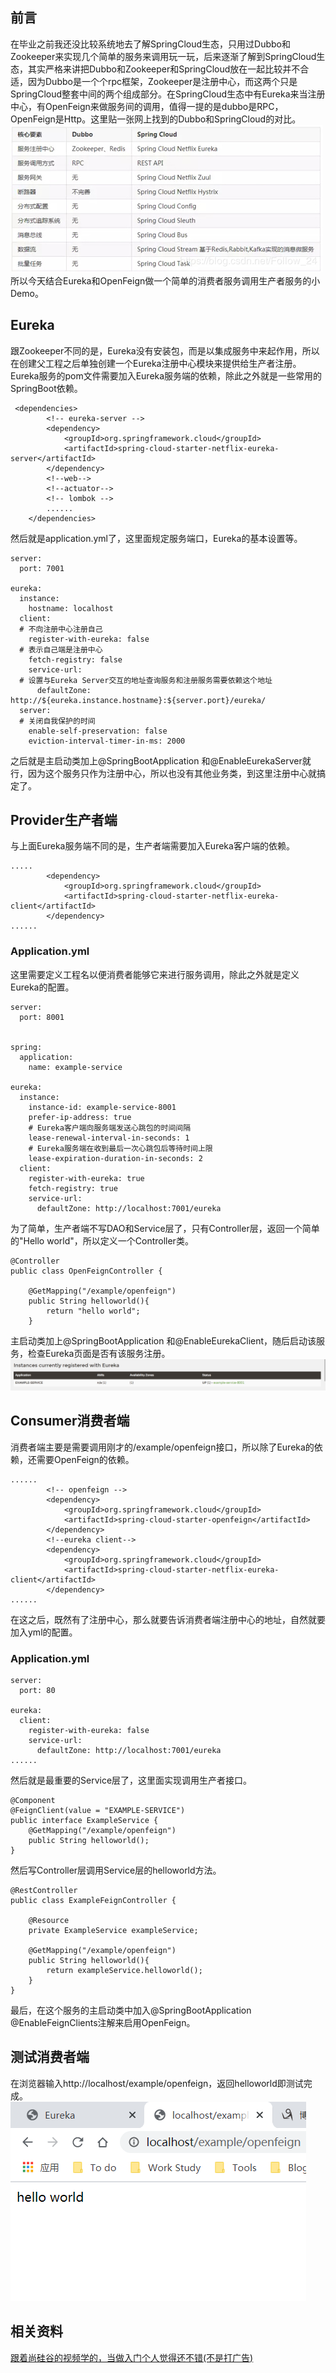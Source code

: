<!--
 * @Author: Yintianhao
 * @Date: 2020-07-16 18:02:15
 * @LastEditTime: 2020-07-16 19:51:54
 * @LastEditors: Yintianhao
 * @Description: 
 * @FilePath: \TechNote\src\Blog\20200716-Eureka+OpenFeign.md
 * @Copyright@Yintianhao
--> 
## 前言
在毕业之前我还没比较系统地去了解SpringCloud生态，只用过Dubbo和Zookeeper来实现几个简单的服务来调用玩一玩，后来逐渐了解到SpringCloud生态，其实严格来讲把Dubbo和Zookeeper和SpringCloud放在一起比较并不合适，因为Dubbo是一个个rpc框架，Zookeeper是注册中心，而这两个只是SpringCloud整套中间的两个组成部分。在SpringCloud生态中有Eureka来当注册中心，有OpenFeign来做服务间的调用，值得一提的是dubbo是RPC，OpenFeign是Http。这里贴一张网上找到的Dubbo和SpringCloud的对比。        
![avatar](../Image/dubbo和SpringCloud体系比较.jpg)          
所以今天结合Eureka和OpenFeign做一个简单的消费者服务调用生产者服务的小Demo。     
## Eureka
跟Zookeeper不同的是，Eureka没有安装包，而是以集成服务中来起作用，所以在创建父工程之后单独创建一个Eureka注册中心模块来提供给生产者注册。         
Eureka服务的pom文件需要加入Eureka服务端的依赖，除此之外就是一些常用的SpringBoot依赖。
```
 <dependencies>
        <!-- eureka-server -->
        <dependency>
            <groupId>org.springframework.cloud</groupId>
            <artifactId>spring-cloud-starter-netflix-eureka-server</artifactId>
        </dependency>
        <!--web-->
        <!--actuator-->
        <!-- lombok -->
        ......
    </dependencies>

```
然后就是application.yml了，这里面规定服务端口，Eureka的基本设置等。
```
server:
  port: 7001

eureka:
  instance:
    hostname: localhost
  client:
  # 不向注册中心注册自己
    register-with-eureka: false
  # 表示自己端是注册中心
    fetch-registry: false
    service-url:
  # 设置与Eureka Server交互的地址查询服务和注册服务需要依赖这个地址
      defaultZone: http://${eureka.instance.hostname}:${server.port}/eureka/
  server:
  # 关闭自我保护的时间
    enable-self-preservation: false
    eviction-interval-timer-in-ms: 2000
```
之后就是主启动类加上@SpringBootApplication
和@EnableEurekaServer就行，因为这个服务只作为注册中心，所以也没有其他业务类，到这里注册中心就搞定了。
## Provider生产者端
与上面Eureka服务端不同的是，生产者端需要加入Eureka客户端的依赖。
```
.....
        <dependency>
            <groupId>org.springframework.cloud</groupId>
            <artifactId>spring-cloud-starter-netflix-eureka-client</artifactId>
        </dependency>
......
```
### Application.yml
这里需要定义工程名以便消费者能够它来进行服务调用，除此之外就是定义Eureka的配置。
```
server:
  port: 8001


spring:
  application:
    name: example-service

eureka:
  instance:
    instance-id: example-service-8001
    prefer-ip-address: true
    # Eureka客户端向服务端发送心跳包的时间间隔
    lease-renewal-interval-in-seconds: 1
    # Eureka服务端在收到最后一次心跳包后等待时间上限
    lease-expiration-duration-in-seconds: 2
  client:
    register-with-eureka: true
    fetch-registry: true
    service-url:
      defaultZone: http://localhost:7001/eureka
```
为了简单，生产者端不写DAO和Service层了，只有Controller层，返回一个简单的"Hello world"，所以定义一个Controller类。
```
@Controller
public class OpenFeignController {

    @GetMapping("/example/openfeign")
    public String helloworld(){
        return "hello world";
    }

```
主启动类加上@SpringBootApplication
和@EnableEurekaClient，随后启动该服务，检查Eureka页面是否有该服务注册。
![avatar](../Image/EurekPage.png)
## Consumer消费者端
消费者端主要是需要调用刚才的/example/openfeign接口，所以除了Eureka的依赖，还需要OpenFeign的依赖。
```
......
        <!-- openfeign -->
        <dependency>
            <groupId>org.springframework.cloud</groupId>
            <artifactId>spring-cloud-starter-openfeign</artifactId>
        </dependency>
        <!--eureka client-->
        <dependency>
            <groupId>org.springframework.cloud</groupId>
            <artifactId>spring-cloud-starter-netflix-eureka-client</artifactId>
        </dependency>
......
```
在这之后，既然有了注册中心，那么就要告诉消费者端注册中心的地址，自然就要加入yml的配置。
### Application.yml
```
server:
  port: 80

eureka:
  client:
    register-with-eureka: false
    service-url:
      defaultZone: http://localhost:7001/eureka
......
```
然后就是最重要的Service层了，这里面实现调用生产者接口。
```
@Component
@FeignClient(value = "EXAMPLE-SERVICE")
public interface ExampleService {
    @GetMapping("/example/openfeign")
    public String helloworld();
}
```
然后写Controller层调用Service层的helloworld方法。
```
@RestController
public class ExampleFeignController {

    @Resource
    private ExampleService exampleService;

    @GetMapping("/example/openfeign")
    public String helloworld(){
        return exampleService.helloworld();
    }
}
```
最后，在这个服务的主启动类中加入@SpringBootApplication 
@EnableFeignClients注解来启用OpenFeign。
## 测试消费者端
在浏览器输入http://localhost/example/openfeign，返回helloworld即测试完成。
![avatar](../Image/Consumer-test.png)
## 相关资料
[跟着尚硅谷的视频学的，当做入门个人觉得还不错(不是打广告)](https://www.bilibili.com/video/BV18E411x7eT/?p=54)